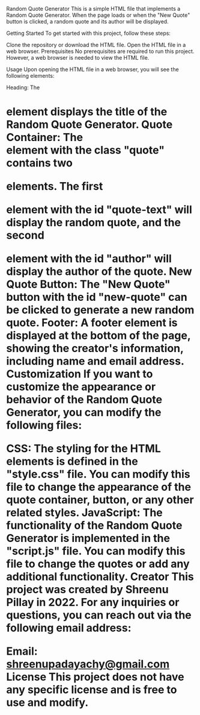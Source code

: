 Random Quote Generator
This is a simple HTML file that implements a Random Quote Generator. When the page loads or when the "New Quote" button is clicked, a random quote and its author will be displayed.

Getting Started
To get started with this project, follow these steps:

Clone the repository or download the HTML file.
Open the HTML file in a web browser.
Prerequisites
No prerequisites are required to run this project. However, a web browser is needed to view the HTML file.

Usage
Upon opening the HTML file in a web browser, you will see the following elements:

Heading: The <h1> element displays the title of the Random Quote Generator.
Quote Container: The <div> element with the class "quote" contains two <p> elements. The first <p> element with the id "quote-text" will display the random quote, and the second <p> element with the id "author" will display the author of the quote.
New Quote Button: The "New Quote" button with the id "new-quote" can be clicked to generate a new random quote.
Footer: A footer element is displayed at the bottom of the page, showing the creator's information, including name and email address.
Customization
If you want to customize the appearance or behavior of the Random Quote Generator, you can modify the following files:

CSS: The styling for the HTML elements is defined in the "style.css" file. You can modify this file to change the appearance of the quote container, button, or any other related styles.
JavaScript: The functionality of the Random Quote Generator is implemented in the "script.js" file. You can modify this file to change the quotes or add any additional functionality.
Creator
This project was created by Shreenu Pillay in 2022. For any inquiries or questions, you can reach out via the following email address:

Email: shreenupadayachy@gmail.com
License
This project does not have any specific license and is free to use and modify.